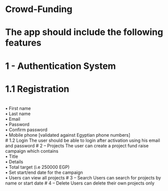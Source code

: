 # Crowd-Funding
# The app should include the following features
# 1 - Authentication System
 # 1.1 Registration
   <br>
   • First name
   <br>
   • Last name
      <br>
   • Email
     <br>
   • Password
      <br>
   • Confirm password
      <br>
   • Mobile phone [validated against Egyptian phone numbers]
 <br>
# 1.2 Login
   The user should be able to login after activation using his email and password
# 2 – Projects
The user can create a project fund raise campaign which contains
<br>
    • Title
       <br>
    • Details
      <br>
    • Total target (i.e 250000 EGP)
       <br>
    • Set start/end date for the campaign
       <br>
    • Users can view all projects
# 3 – Search
   Users can search for projects by name or start date
# 4 – Delete
   Users can delete their own projects only
